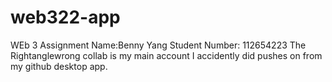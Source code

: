 # web322-app

WEb 3 Assignment
Name:Benny Yang
Student Number: 112654223
The Rightanglewrong collab is my main account I accidently did pushes on from my github desktop app.
